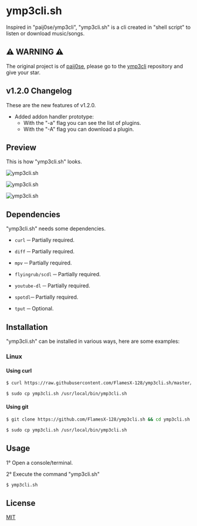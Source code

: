 # **ymp3cli.sh**
Inspired in "paij0se/ymp3cli", "ymp3cli.sh" is a cli created in "shell script" to listen or download music/songs.


## **⚠ WARNING ⚠**
The original project is of [paij0se](https://github.com/paij0se), please go to the [ymp3cli](https://github.com/paij0se/ymp3cli) repository and give your star.


## **v1.2.0 Changelog**
These are the new features of v1.2.0.

- Added addon handler prototype:
  + With the "-a" flag you can see the list of plugins.
  + With the "-A" flag you can download a plugin.

## **Preview**
This is how "ymp3cli.sh" looks.

![ymp3cli.sh](https://user-images.githubusercontent.com/78381898/157584104-1e79fd53-fe68-42d0-96dd-f49ea74e7561.png)

![ymp3cli.sh](https://user-images.githubusercontent.com/78381898/157584199-5bfbfd19-87d7-49f6-ae34-378a20d7455b.png)

![ymp3cli.sh](https://user-images.githubusercontent.com/78381898/157584166-aff18b90-988f-4ed5-aa3b-6b720a5ceac8.png)

## **Dependencies**
"ymp3cli.sh" needs some dependencies.

- `curl` ─ Partially required.
- `diff` ─ Partially required.
- `mpv` ─ Partially required.

- `flyingrub/scdl` ─ Partially required.
- `youtube-dl` ─ Partially required.
- `spotdl`─ Partially required.

- `tput` ─ Optional.


## **Installation**
"ymp3cli.sh" can be installed in various ways, here are some examples:

### **Linux**
#### **Using curl**

```bash
$ curl https://raw.githubusercontent.com/FlamesX-128/ymp3cli.sh/master/ymp3cli.sh --output ymp3cli.sh
```

```bash
$ sudo cp ymp3cli.sh /usr/local/bin/ymp3cli.sh
```

#### **Using git**
```bash
$ git clone https://github.com/FlamesX-128/ymp3cli.sh && cd ymp3cli.sh
```

```bash
$ sudo cp ymp3cli.sh /usr/local/bin/ymp3cli.sh
```


## **Usage**
1° Open a console/terminal.

2° Execute the command "ymp3cli.sh"

```bash
$ ymp3cli.sh
```


## **License**
[MIT](https://choosealicense.com/licenses/mit/)
